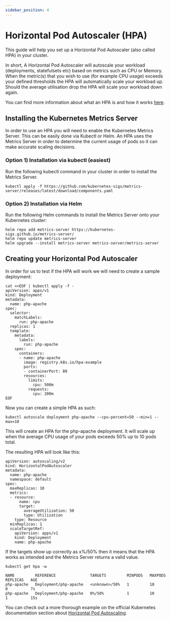 ```yaml
---
sidebar_position: 4
---
```


# Horizontal Pod Autoscaler (HPA)

This guide will help you set up a Horizontal Pod Autoscaler (also called HPA) in your cluster.

In short, A Horizontal Pod Autoscaler will autoscale your workload (deployments, statefulsets etc) based on metrics such as CPU or Memory.
When the metric(s) that you wish to use (for example CPU usage) exceeds your defined thresholds the HPA will automatically scale your workload up.
Should the average utilisation drop the HPA will scale your workload down again.

You can find more information about what an HPA is and how it works [here](https://kubernetes.io/docs/tasks/run-application/horizontal-pod-autoscale/).

## Installing the Kubernetes Metrics Server

In order to use an HPA you will need to enable the Kubernetes Metrics Server. This can be easily done via Kubectl or Helm.
An HPA uses the Metrics Server in order to determine the current usage of pods so it can make accurate scaling decisions.

### Option 1) Installation via kubectl (easiest)


Run the following kubectl command in your cluster in order to install the Metrics Server.

```
kubectl apply -f https://github.com/kubernetes-sigs/metrics-server/releases/latest/download/components.yaml
```

### Option 2) Installation via Helm

Run the following Helm commands to install the Metrics Server onto your Kubernetes cluster:

```
helm repo add metrics-server https://kubernetes-sigs.github.io/metrics-server/
helm repo update metrics-server
helm upgrade --install metrics-server metrics-server/metrics-server
```

## Creating your Horizontal Pod Autoscaler

In order for us to test if the HPA will work we will need to create a sample deployment:

```
cat <<EOF | kubectl apply -f -
apiVersion: apps/v1
kind: Deployment
metadata:
  name: php-apache
spec:
  selector:
    matchLabels:
      run: php-apache
  replicas: 1
  template:
    metadata:
      labels:
        run: php-apache
    spec:
      containers:
      - name: php-apache
        image: registry.k8s.io/hpa-example
        ports:
        - containerPort: 80
        resources:
          limits:
            cpu: 500m
          requests:
            cpu: 200m
EOF
```

Now you can create a simple HPA as such:

```
kubectl autoscale deployment php-apache --cpu-percent=50 --min=1 --max=10
```

This will create an HPA for the php-apache deployment. It will scale up when the average CPU usage of your pods exceeds 50% up to 10 pods total.

The resulting HPA will look like this:

```
apiVersion: autoscaling/v2
kind: HorizontalPodAutoscaler
metadata:
  name: php-apache
  namespace: default
spec:
  maxReplicas: 10
  metrics:
  - resource:
      name: cpu
      target:
        averageUtilization: 50
        type: Utilization
    type: Resource
  minReplicas: 1
  scaleTargetRef:
    apiVersion: apps/v1
    kind: Deployment
    name: php-apache
```

If the targets show up correctly as x%/50% then it means that the HPA works as intended and the Metrics Server returns a valid value.

```
kubectl get hpa -w

NAME         REFERENCE               TARGETS         MINPODS   MAXPODS   REPLICAS   AGE
php-apache   Deployment/php-apache   <unknown>/50%   1         10        0          7s
php-apache   Deployment/php-apache   0%/50%          1         10        1          15s
```


You can check out a more thorough example on the official Kubernetes documentation section about [Horizontal Pod Autoscaling](https://kubernetes.io/docs/tasks/run-application/horizontal-pod-autoscale-walkthrough/).